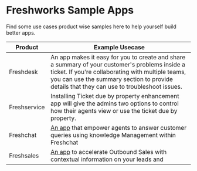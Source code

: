 # Freshworks Sample Apps

Find some use cases product wise samples here to help yourself build better apps.

| Product      | Example Usecase                                                                                                                                                                                                                                   |
| ------------ | ------------------------------------------------------------------------------------------------------------------------------------------------------------------------------------------------------------------------------------------------- |
| Freshdesk    | An app makes it easy for you to create and share a summary of your customer's problems inside a ticket. If you're collaborating with multiple teams, you can use the summary section to provide details that they can use to troubleshoot issues. |
| Freshservice | Installing Ticket due by property enhancement app will give the admins two options to control how their agents view or use the ticket due by property.                                                                                            |
| Freshchat    | [An app](https://www.freshworks.com/apps/freshchat/knowmax_1) that empower agents to answer customer queries using knowledge Management within Freshchat                                                                                          |
| Freshsales   | [An app](https://www.freshworks.com/apps/freshsales/intel_by_credibase) to accelerate Outbound Sales with contextual information on your leads and                                                                                                |
